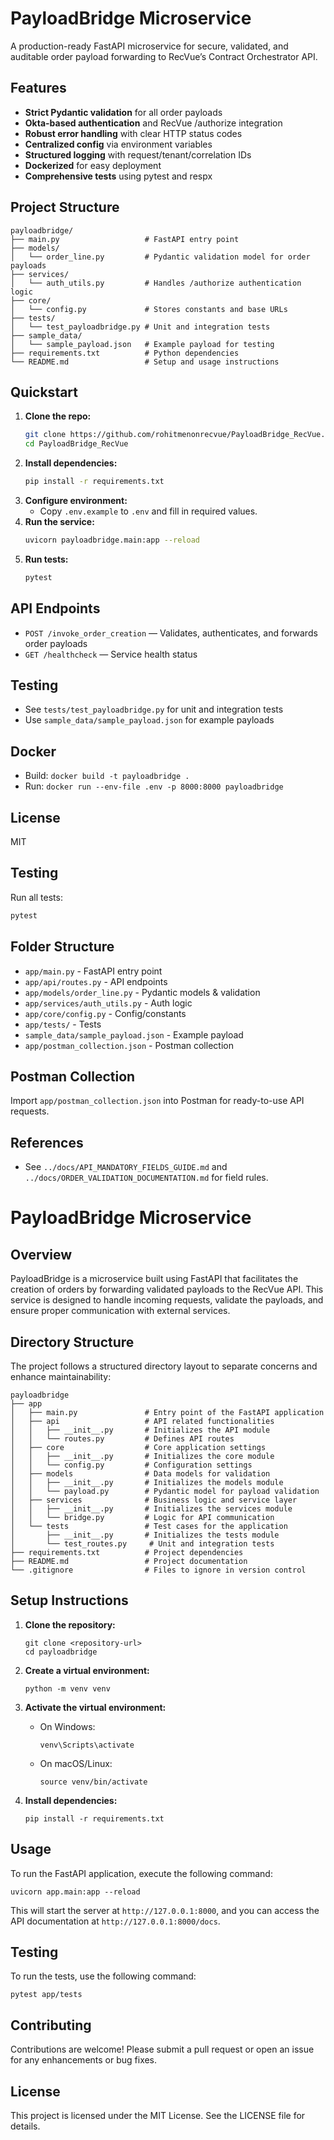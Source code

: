# PayloadBridge Microservice

A production-ready FastAPI microservice for secure, validated, and auditable order payload forwarding to RecVue’s Contract Orchestrator API.

## Features
- **Strict Pydantic validation** for all order payloads
- **Okta-based authentication** and RecVue /authorize integration
- **Robust error handling** with clear HTTP status codes
- **Centralized config** via environment variables
- **Structured logging** with request/tenant/correlation IDs
- **Dockerized** for easy deployment
- **Comprehensive tests** using pytest and respx

## Project Structure

```
payloadbridge/
├── main.py                   # FastAPI entry point
├── models/
│   └── order_line.py         # Pydantic validation model for order payloads
├── services/
│   └── auth_utils.py         # Handles /authorize authentication logic
├── core/
│   └── config.py             # Stores constants and base URLs
├── tests/
│   └── test_payloadbridge.py # Unit and integration tests
├── sample_data/
│   └── sample_payload.json   # Example payload for testing
├── requirements.txt          # Python dependencies
└── README.md                 # Setup and usage instructions
```

## Quickstart

1. **Clone the repo:**
   ```sh
   git clone https://github.com/rohitmenonrecvue/PayloadBridge_RecVue.git
   cd PayloadBridge_RecVue
   ```
2. **Install dependencies:**
   ```sh
   pip install -r requirements.txt
   ```
3. **Configure environment:**
   - Copy `.env.example` to `.env` and fill in required values.
4. **Run the service:**
   ```sh
   uvicorn payloadbridge.main:app --reload
   ```
5. **Run tests:**
   ```sh
   pytest
   ```

## API Endpoints
- `POST /invoke_order_creation` — Validates, authenticates, and forwards order payloads
- `GET /healthcheck` — Service health status

## Testing
- See `tests/test_payloadbridge.py` for unit and integration tests
- Use `sample_data/sample_payload.json` for example payloads

## Docker
- Build: `docker build -t payloadbridge .`
- Run: `docker run --env-file .env -p 8000:8000 payloadbridge`

## License
MIT

## Testing
Run all tests:
```sh
pytest
```

## Folder Structure
- `app/main.py` - FastAPI entry point
- `app/api/routes.py` - API endpoints
- `app/models/order_line.py` - Pydantic models & validation
- `app/services/auth_utils.py` - Auth logic
- `app/core/config.py` - Config/constants
- `app/tests/` - Tests
- `sample_data/sample_payload.json` - Example payload
- `app/postman_collection.json` - Postman collection

## Postman Collection
Import `app/postman_collection.json` into Postman for ready-to-use API requests.

## References
- See `../docs/API_MANDATORY_FIELDS_GUIDE.md` and `../docs/ORDER_VALIDATION_DOCUMENTATION.md` for field rules.
# PayloadBridge Microservice

## Overview
PayloadBridge is a microservice built using FastAPI that facilitates the creation of orders by forwarding validated payloads to the RecVue API. This service is designed to handle incoming requests, validate the payloads, and ensure proper communication with external services.

## Directory Structure
The project follows a structured directory layout to separate concerns and enhance maintainability:

```
payloadbridge
├── app
│   ├── main.py               # Entry point of the FastAPI application
│   ├── api                   # API related functionalities
│   │   ├── __init__.py       # Initializes the API module
│   │   └── routes.py         # Defines API routes
│   ├── core                  # Core application settings
│   │   ├── __init__.py       # Initializes the core module
│   │   └── config.py         # Configuration settings
│   ├── models                # Data models for validation
│   │   ├── __init__.py       # Initializes the models module
│   │   └── payload.py        # Pydantic model for payload validation
│   ├── services              # Business logic and service layer
│   │   ├── __init__.py       # Initializes the services module
│   │   └── bridge.py         # Logic for API communication
│   └── tests                 # Test cases for the application
│       ├── __init__.py       # Initializes the tests module
│       └── test_routes.py     # Unit and integration tests
├── requirements.txt          # Project dependencies
├── README.md                 # Project documentation
└── .gitignore                # Files to ignore in version control
```

## Setup Instructions
1. **Clone the repository:**
   ```
   git clone <repository-url>
   cd payloadbridge
   ```

2. **Create a virtual environment:**
   ```
   python -m venv venv
   ```

3. **Activate the virtual environment:**
   - On Windows:
     ```
     venv\Scripts\activate
     ```
   - On macOS/Linux:
     ```
     source venv/bin/activate
     ```

4. **Install dependencies:**
   ```
   pip install -r requirements.txt
   ```

## Usage
To run the FastAPI application, execute the following command:
```
uvicorn app.main:app --reload
```
This will start the server at `http://127.0.0.1:8000`, and you can access the API documentation at `http://127.0.0.1:8000/docs`.

## Testing
To run the tests, use the following command:
```
pytest app/tests
```

## Contributing
Contributions are welcome! Please submit a pull request or open an issue for any enhancements or bug fixes.

## License
This project is licensed under the MIT License. See the LICENSE file for details.